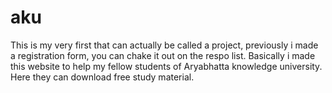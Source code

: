 # aku

This is my very first that can actually be called a project, previously i made a registration form, you can chake it out on the respo list.
Basically i made this website to help my fellow students of Aryabhatta knowledge university. Here they can download free study material. 
